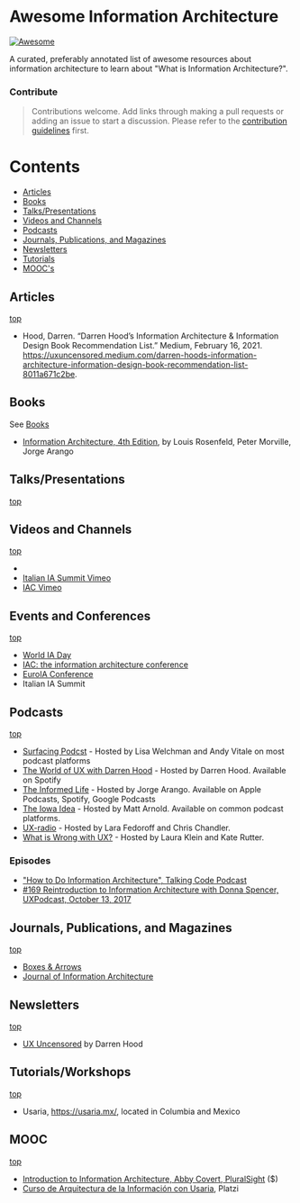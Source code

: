# Awesome Information Architecture
[![Awesome](https://awesome.re/badge.svg)](https://awesome.re)

A curated, preferably annotated list of awesome resources about information architecture to learn about "What is Information Architecture?". 

### Contribute

> Contributions welcome. Add links through making a pull requests or adding an issue to start a discussion. Please refer to the [contribution guidelines](contributing.md) first.


# Contents

- [Articles](#articles)
- [Books](books.md)
- [Talks/Presentations](#talkspresentations)
- [Videos and Channels](#videos-and-channels)
- [Podcasts](#podcasts)
- [Journals, Publications, and Magazines](#journals-publications-and-magazines)
- [Newsletters](#newsletters)
- [Tutorials](#tutorials)
- [MOOC's](#mooc)

## Articles
[top](#awesome-information-architecture)

- Hood, Darren. “Darren Hood’s Information Architecture & Information Design Book Recommendation List.” Medium, February 16, 2021. https://uxuncensored.medium.com/darren-hoods-information-architecture-information-design-book-recommendation-list-8011a671c2be.


## Books
See [Books](books.md)
- [Information Architecture, 4th Edition](https://learning.oreilly.com/library/view/information-architecture-4th/9781491913529/), by Louis Rosenfeld, Peter Morville, Jorge Arango

## Talks/Presentations
[top](#awesome-information-architecture)

## Videos and Channels
[top](#awesome-information-architecture)

- 
- [Italian IA Summit Vimeo](https://vimeo.com/italianiasummit)
- [IAC Vimeo](https://vimeo.com/theiaconf)

## Events and Conferences
[top](#awesome-information-architecture)

- [World IA Day](https://www.worldiaday.org/events)
- [IAC: the information architecture conference](https://www.theiaconference.com/)
- [EuroIA Conference](https://euroia.eu/)
- Italian IA Summit

## Podcasts
[top](#awesome-information-architecture)

- [Surfacing Podcst](https://www.surfacingpodcast.com/) - Hosted by Lisa Welchman and Andy Vitale on most podcast platforms
- [The World of UX with Darren Hood](https://open.spotify.com/show/1mIMWf10xo2aOeO88lvOVD) - Hosted by Darren Hood. Available on Spotify
- [The Informed Life](https://theinformed.life/) - Hosted by Jorge Arango. Available on Apple Podcasts, Spotify, Google Podcasts
- [The Iowa Idea](https://www.theiowaidea.com/) - Hosted by Matt Arnold. Available on common podcast platforms. 
- [UX-radio](http://ux-radio.com/) - Hosted by Lara Fedoroff and Chris Chandler. 
- [What is Wrong with UX?](https://www.usersknow.com/podcast) - Hosted by Laura Klein and Kate Rutter.

### Episodes
- ["How to Do Information Architecture", Talking Code Podcast](http://talkingcode.com/podcast/episode-18-abby-covert/)
- [#169 Reintroduction to Information Architecture with Donna Spencer, UXPodcast, October 13, 2017](https://uxpodcast.com/169-information-architecture-donna-spencer/) 

## Journals, Publications, and Magazines
[top](#awesome-information-architecture)

- [Boxes & Arrows](https://boxesandarrows.com/)
- [Journal of Information Architecture](https://journalofia.org/)

## Newsletters
[top](#awesome-information-architecture)

- [UX Uncensored](https://uxuncensored.medium.com/) by Darren Hood

## Tutorials/Workshops
[top](#awesome-information-architecture)

- Usaria, https://usaria.mx/, located in Columbia and Mexico

## MOOC
[top](#awesome-information-architecture)

- [Introduction to Information Architecture, Abby Covert, PluralSight](https://www.pluralsight.com/courses/information-architecture-introduction-2548) ($)
- [Curso de Arquitectura de la Información con Usaria](https://platzi.com/cursos/arquitectura-informacion/), Platzi
